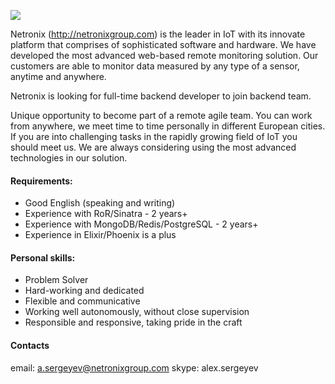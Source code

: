 ![](http://netronixgroup.com/img/assets/sketch-new-8befd89f.png)

Netronix (http://netronixgroup.com) is the leader in IoT with its innovate platform that comprises of sophisticated software and hardware. We have developed the most advanced web-based remote monitoring solution. ​Our customers are able to monitor data measured by any type of a sensor, anytime and anywhere.

Netronix is looking for full-time backend developer to join backend team.

Unique opportunity to become part of a remote agile team. You can work from anywhere, we meet time to time personally in different European cities. If you are into challenging tasks in the rapidly growing field of IoT you should meet us. We are always considering using the most advanced technologies in our solution.

#### Requirements:

* Good English (speaking and writing)
* Experience with RoR/Sinatra - 2 years+
* Experience with MongoDB/Redis/PostgreSQL - 2 years+
* Experience in Elixir/Phoenix is a plus

#### Personal skills:

* Problem Solver
* Hard-working and dedicated
* Flexible and communicative
* Working well autonomously, without close supervision
* Responsible and responsive, taking pride in the craft


#### Contacts
email: a.sergeyev@netronixgroup.com
skype: alex.sergeyev
